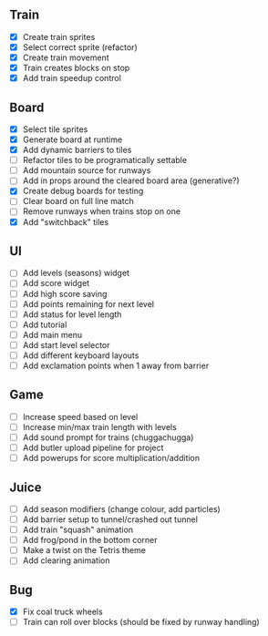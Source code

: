 ## Train
- [x] Create train sprites
- [x] Select correct sprite (refactor)
- [x] Create train movement
- [x] Train creates blocks on stop
- [x] Add train speedup control
## Board
- [x] Select tile sprites
- [x] Generate board at runtime
- [x] Add dynamic barriers to tiles
- [ ] Refactor tiles to be programatically settable
- [ ] Add mountain source for runways
- [ ] Add in props around the cleared board area (generative?)
- [x] Create debug boards for testing
- [ ] Clear board on full line match
- [ ] Remove runways when trains stop on one
- [x] Add "switchback" tiles
## UI
- [ ] Add levels (seasons) widget
- [ ] Add score widget
- [ ] Add high score saving
- [ ] Add points remaining for next level
- [ ] Add status for level length
- [ ] Add tutorial
- [ ] Add main menu
- [ ] Add start level selector
- [ ] Add different keyboard layouts
- [ ] Add exclamation points when 1 away from barrier
## Game
- [ ] Increase speed based on level
- [ ] Increase min/max train length with levels
- [ ] Add sound prompt for trains (chuggachugga)
- [ ] Add butler upload pipeline for project
- [ ] Add powerups for score multiplication/addition
## Juice
- [ ] Add season modifiers (change colour, add particles)
- [ ] Add barrier setup to tunnel/crashed out tunnel
- [ ] Add train "squash" animation
- [ ] Add frog/pond in the bottom corner
- [ ] Make a twist on the Tetris theme
- [ ] Add clearing animation
## Bug
- [x] Fix coal truck wheels
- [ ] Train can roll over blocks (should be fixed by runway handling)